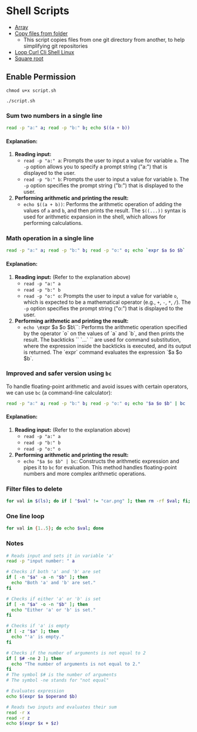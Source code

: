 # Shell Scripts

- [Array](./tutorials/array.md)
- [Copy files from folder](./tutorials/update_repository.md)
   - This script copies files from one git directory from another, to help simplifying git repositories
- [Loop Curl Cli Shell Linux](./tutorials/loop_curl_cli_shell.md)
- [Square root](./square_root.sh)

## Enable Permission
```
chmod u+x script.sh

./script.sh
```

### Sum two numbers in a single line
```sh
read -p "a:" a; read -p "b:" b; echo $((a + b))
```

#### Explanation:
1. **Reading input:**
   - `read -p "a:" a`: Prompts the user to input a value for variable `a`. The `-p` option allows you to specify a prompt string ("a:") that is displayed to the user.
   - `read -p "b:" b`: Prompts the user to input a value for variable `b`. The `-p` option specifies the prompt string ("b:") that is displayed to the user.
2. **Performing arithmetic and printing the result:**
   - `echo $((a + b))`: Performs the arithmetic operation of adding the values of `a` and `b`, and then prints the result. The `$((...))` syntax is used for arithmetic expansion in the shell, which allows for performing calculations.

### Math operation in a single line
```sh
read -p "a:" a; read -p "b:" b; read -p "o:" o; echo `expr $a $o $b`
```

#### Explanation:
1. **Reading input:** (Refer to the explanation above)
   - `read -p "a:" a`
   - `read -p "b:" b`
   - `read -p "o:" o`: Prompts the user to input a value for variable `o`, which is expected to be a mathematical operator (e.g., `+`, `-`, `*`, `/`). The `-p` option specifies the prompt string ("o:") that is displayed to the user.
2. **Performing arithmetic and printing the result:**
   - `echo \`expr $a $o $b\``: Performs the arithmetic operation specified by the operator `o` on the values of `a` and `b`, and then prints the result. The backticks `` `...` `` are used for command substitution, where the expression inside the backticks is executed, and its output is returned. The `expr` command evaluates the expression `$a $o $b`.

### Improved and safer version using `bc`
To handle floating-point arithmetic and avoid issues with certain operators, we can use `bc` (a command-line calculator):
```sh
read -p "a:" a; read -p "b:" b; read -p "o:" o; echo "$a $o $b" | bc
```

#### Explanation:
1. **Reading input:** (Refer to the explanation above)
   - `read -p "a:" a`
   - `read -p "b:" b`
   - `read -p "o:" o`
2. **Performing arithmetic and printing the result:**
   - `echo "$a $o $b" | bc`: Constructs the arithmetic expression and pipes it to `bc` for evaluation. This method handles floating-point numbers and more complex arithmetic operations.

### Filter files to delete
```sh
for val in $(ls); do if [ "$val" != "car.png" ]; then rm -rf $val; fi; done
```

### One line loop
```sh
for val in {1..5}; do echo $val; done
```
### Notes

```sh
# Reads input and sets it in variable 'a'
read -p "input number: " a

# Checks if both 'a' and 'b' are set
if [ -n "$a" -a -n "$b" ]; then
  echo "Both 'a' and 'b' are set."
fi

# Checks if either 'a' or 'b' is set
if [ -n "$a" -o -n "$b" ]; then
  echo "Either 'a' or 'b' is set."
fi

# Checks if 'a' is empty
if [ -z "$a" ]; then
  echo "'a' is empty."
fi

# Checks if the number of arguments is not equal to 2
if [ $# -ne 2 ]; then
  echo "The number of arguments is not equal to 2."
fi
# The symbol $# is the number of arguments
# The symbol -ne stands for "not equal"

# Evaluates expression
echo $(expr $a $operand $b)

# Reads two inputs and evaluates their sum
read -r x
read -r z
echo $(expr $x + $z)
```
